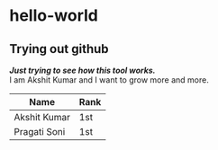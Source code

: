 # hello-world
## **Trying out github**
***Just trying to see how this tool works.***  
I am Akshit Kumar and I want to grow more and more.  

|Name|Rank|
|----|----|
|Akshit Kumar|1st|
|Pragati Soni|1st|
